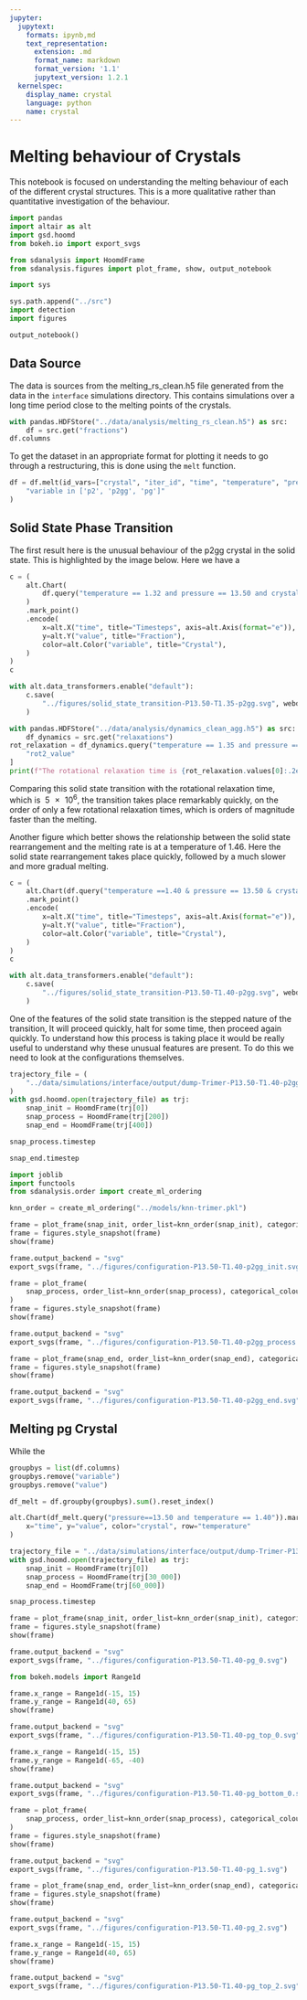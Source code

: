 ```yaml
---
jupyter:
  jupytext:
    formats: ipynb,md
    text_representation:
      extension: .md
      format_name: markdown
      format_version: '1.1'
      jupytext_version: 1.2.1
  kernelspec:
    display_name: crystal
    language: python
    name: crystal
---
```


# Melting behaviour of Crystals

This notebook is focused on
understanding the melting behaviour of
each of the different crystal structures.
This is a more qualitative rather than quantitative
investigation of the behaviour.

```python
import pandas
import altair as alt
import gsd.hoomd
from bokeh.io import export_svgs

from sdanalysis import HoomdFrame
from sdanalysis.figures import plot_frame, show, output_notebook

import sys

sys.path.append("../src")
import detection
import figures

output_notebook()
```

## Data Source

The data is sources from the melting_rs_clean.h5 file
generated from the data in the `interface` simulations directory.
This contains simulations over a long time period
close to the melting points of the crystals.

```python
with pandas.HDFStore("../data/analysis/melting_rs_clean.h5") as src:
    df = src.get("fractions")
df.columns
```

To get the dataset in an appropriate format for plotting
it needs to go through a restructuring,
this is done using the `melt` function.

```python
df = df.melt(id_vars=["crystal", "iter_id", "time", "temperature", "pressure"]).query(
    "variable in ['p2', 'p2gg', 'pg']"
)
```

## Solid State Phase Transition

The first result here is the unusual behaviour of the p2gg crystal in the solid state.
This is highlighted by the image below.
Here we have a

```python
c = (
    alt.Chart(
        df.query("temperature == 1.32 and pressure == 13.50 and crystal == 'p2gg'")
    )
    .mark_point()
    .encode(
        x=alt.X("time", title="Timesteps", axis=alt.Axis(format="e")),
        y=alt.Y("value", title="Fraction"),
        color=alt.Color("variable", title="Crystal"),
    )
)
c
```


```python
with alt.data_transformers.enable("default"):
    c.save(
        "../figures/solid_state_transition-P13.50-T1.35-p2gg.svg", webdriver="firefox"
    )
```

```python
with pandas.HDFStore("../data/analysis/dynamics_clean_agg.h5") as src:
    df_dynamics = src.get("relaxations")
rot_relaxation = df_dynamics.query("temperature == 1.35 and pressure == 13.50")[
    "rot2_value"
]
print(f"The rotational relaxation time is {rot_relaxation.values[0]:.2e}")
```

Comparing this solid state transition
with the rotational relaxation time,
which is $~\num{5e6}$,
the transition takes place remarkably quickly,
on the order of only a few rotational relaxation times,
which is orders of magnitude faster than the melting.

Another figure which better shows the relationship
between the solid state rearrangement
and the melting rate is at a temperature of 1.46.
Here the solid state rearrangement takes place quickly,
followed by a much slower and more gradual melting.

```python
c = (
    alt.Chart(df.query("temperature ==1.40 & pressure == 13.50 & crystal == 'p2gg'"))
    .mark_point()
    .encode(
        x=alt.X("time", title="Timesteps", axis=alt.Axis(format="e")),
        y=alt.Y("value", title="Fraction"),
        color=alt.Color("variable", title="Crystal"),
    )
)
c
```

```python
with alt.data_transformers.enable("default"):
    c.save(
        "../figures/solid_state_transition-P13.50-T1.40-p2gg.svg", webdriver="firefox"
    )
```

One of the features of the solid state transition
is the stepped nature of the transition,
It will proceed quickly,
halt for some time,
then proceed again quickly.
To understand how this process is taking place
it would be really useful to understand
why these unusual features are present.
To do this we need to look at
the configurations themselves.

```python
trajectory_file = (
    "../data/simulations/interface/output/dump-Trimer-P13.50-T1.40-p2gg.gsd"
)
with gsd.hoomd.open(trajectory_file) as trj:
    snap_init = HoomdFrame(trj[0])
    snap_process = HoomdFrame(trj[200])
    snap_end = HoomdFrame(trj[400])
```

```python
snap_process.timestep
```

```python
snap_end.timestep
```

```python
import joblib
import functools
from sdanalysis.order import create_ml_ordering

knn_order = create_ml_ordering("../models/knn-trimer.pkl")
```

```python
frame = plot_frame(snap_init, order_list=knn_order(snap_init), categorical_colour=True)
frame = figures.style_snapshot(frame)
show(frame)
```

```python
frame.output_backend = "svg"
export_svgs(frame, "../figures/configuration-P13.50-T1.40-p2gg_init.svg")
```

```python
frame = plot_frame(
    snap_process, order_list=knn_order(snap_process), categorical_colour=True
)
frame = figures.style_snapshot(frame)
show(frame)
```


```python
frame.output_backend = "svg"
export_svgs(frame, "../figures/configuration-P13.50-T1.40-p2gg_process.svg")
```

```python
frame = plot_frame(snap_end, order_list=knn_order(snap_end), categorical_colour=True)
frame = figures.style_snapshot(frame)
show(frame)
```

```python
frame.output_backend = "svg"
export_svgs(frame, "../figures/configuration-P13.50-T1.40-p2gg_end.svg")
```

## Melting pg Crystal

While the

```python
groupbys = list(df.columns)
groupbys.remove("variable")
groupbys.remove("value")
```

```python
df_melt = df.groupby(groupbys).sum().reset_index()
```

```python
alt.Chart(df_melt.query("pressure==13.50 and temperature == 1.40")).mark_point().encode(
    x="time", y="value", color="crystal", row="temperature"
)
```

```python
trajectory_file = "../data/simulations/interface/output/dump-Trimer-P13.50-T1.40-pg.gsd"
with gsd.hoomd.open(trajectory_file) as trj:
    snap_init = HoomdFrame(trj[0])
    snap_process = HoomdFrame(trj[30_000])
    snap_end = HoomdFrame(trj[60_000])
```

```python
snap_process.timestep
```

```python
frame = plot_frame(snap_init, order_list=knn_order(snap_init), categorical_colour=True)
frame = figures.style_snapshot(frame)
show(frame)
```

```python
frame.output_backend = "svg"
export_svgs(frame, "../figures/configuration-P13.50-T1.40-pg_0.svg")
```

```python
from bokeh.models import Range1d

frame.x_range = Range1d(-15, 15)
frame.y_range = Range1d(40, 65)
show(frame)
```

```python
frame.output_backend = "svg"
export_svgs(frame, "../figures/configuration-P13.50-T1.40-pg_top_0.svg")
```

```python
frame.x_range = Range1d(-15, 15)
frame.y_range = Range1d(-65, -40)
show(frame)
```

```python
frame.output_backend = "svg"
export_svgs(frame, "../figures/configuration-P13.50-T1.40-pg_bottom_0.svg")
```

```python
frame = plot_frame(
    snap_process, order_list=knn_order(snap_process), categorical_colour=True
)
frame = figures.style_snapshot(frame)
show(frame)
```

```python
frame.output_backend = "svg"
export_svgs(frame, "../figures/configuration-P13.50-T1.40-pg_1.svg")
```

```python
frame = plot_frame(snap_end, order_list=knn_order(snap_end), categorical_colour=True)
frame = figures.style_snapshot(frame)
show(frame)
```

```python
frame.output_backend = "svg"
export_svgs(frame, "../figures/configuration-P13.50-T1.40-pg_2.svg")
```

```python
frame.x_range = Range1d(-15, 15)
frame.y_range = Range1d(40, 65)
show(frame)
```

```python
frame.output_backend = "svg"
export_svgs(frame, "../figures/configuration-P13.50-T1.40-pg_top_2.svg")
```
